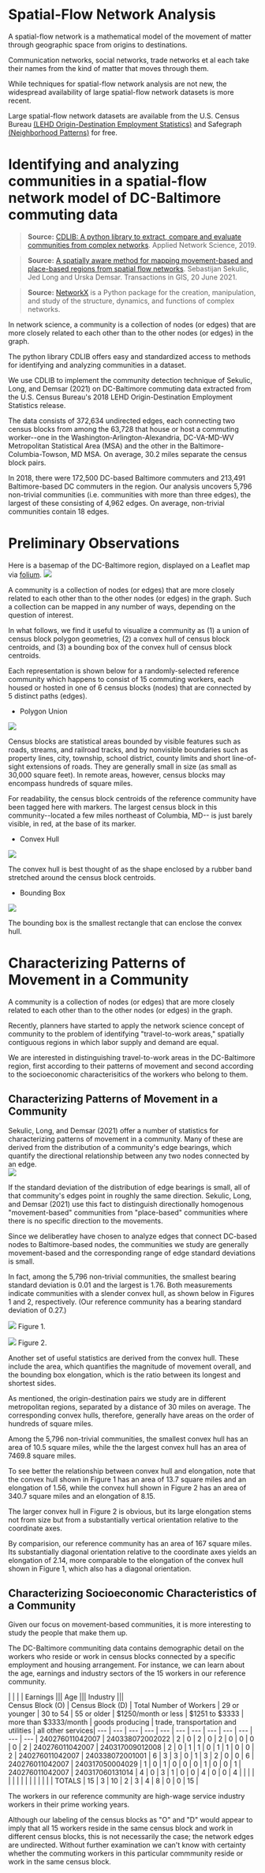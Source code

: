 # Spatial-Flow Network Analysis

A spatial-flow network is a mathematical model of the movement of matter through geographic space from origins to destinations.

Communication networks, social networks, trade networks et al each take their names from the kind of matter that moves through them.

While techniques for spatial-flow network analysis are not new, the widespread availability of large spatial-flow network datasets is more recent.

Large spatial-flow network datasets are available from the U.S. Census Bureau [(LEHD Origin-Destination Employment Statistics)](https://lehd.ces.census.gov/data/#lodes) and Safegraph [(Neighborhood Patterns)](https://www.safegraph.com/neighborhood-patterns) for free.

# Identifying and analyzing communities in a spatial-flow network model of DC-Baltimore commuting data 

> **Source:** [CDLIB: A python library to extract, compare and evaluate communities from complex networks](https://doi.org/10.1007/s41109-019-0165-9). Applied Network Science, 2019.

> **Source:** [A spatially aware method for mapping movement-based and place-based regions from spatial flow networks](https://onlinelibrary.wiley.com/doi/full/10.1111/tgis.12772). Sebastijan Sekulic, Jed Long and Urska Demsar. Transactions in GIS, 20 June 2021.

> **Source:** [NetworkX](https://networkx.org/) is a Python package for the creation, manipulation, and study of the structure, dynamics, and functions of complex networks.

In network science, a community is a collection of nodes (or edges) that are more closely related to each other than to the other nodes (or edges) in the graph.

The python library CDLIB offers easy and standardized access to methods for identifying and analyzing communities in a dataset.  

We use CDLIB to implement the community detection technique of Sekulic, Long, and Demsar (2021) on DC-Baltimore commuting data extracted from the U.S. Census Bureau's 2018 LEHD Origin-Destination Employment Statistics release.  

The data consists of 372,634 undirected edges, each connecting two census blocks from among the 63,728 that house or host a commuting worker--one in the Washington-Arlington-Alexandria, DC-VA-MD-WV Metropolitan Statistical Area (MSA) and the other in the Baltimore-Columbia-Towson, MD MSA.  On average, 30.2 miles separate the census block pairs.

In 2018, there were 172,500 DC-based Baltimore commuters and 213,491 Baltimore-based DC commuters in the region.  Our analysis uncovers 5,796 non-trivial communities (i.e. communities with more than three edges), the largest of these consisting of 4,962 edges.  On average, non-trivial communities contain 18 edges.

# Preliminary Observations
Here is a basemap of the DC-Baltimore region, displayed on a Leaflet map via [folium](http://python-visualization.github.io/folium/).
![](https://i.ibb.co/T2wBSpN/basemap.png)

A community is a collection of nodes (or edges) that are more closely related to each other than to the other nodes (or edges) in the graph.  Such a collection can be mapped in any number of ways, depending on the question of interest.  

In what follows, we find it useful to visualize a community as (1) a union of census block polygon geometries, (2) a convex hull of census block centroids, and (3) a bounding box of the convex hull of census block centroids.  

Each representation is shown below for a randomly-selected reference community which happens to consist of 15 commuting workers, each housed or hosted in one of 6 census blocks (nodes) that are connected by 5 distinct paths (edges).

* Polygon Union

![](https://i.ibb.co/KNdBwM5/basemap-blocks.png)

Census blocks are statistical areas bounded by visible features such as roads, streams, and railroad tracks, and by nonvisible boundaries such as property lines, city, township, school district, county limits and short line-of-sight extensions of roads.  They are generally small in size (as small as 30,000 square feet).  In remote areas, however, census blocks may encompass hundreds of square miles.

For readability, the census block centroids of the reference community have been tagged here with markers.  The largest census block in this community--located a few miles northeast of Columbia, MD-- is just barely visible, in red, at the base of its marker. 
 
* Convex Hull

![](https://i.ibb.co/fNtb3GX/basemap-convexhull.png)

The convex hull is best thought of as the shape enclosed by a rubber band stretched around the census block centroids. 

* Bounding Box

![](https://i.ibb.co/pWkrbJc/basemap-envelope.png)

The bounding box is the smallest rectangle that can enclose the convex hull.

# Characterizing Patterns of Movement in a Community

A community is a collection of nodes (or edges) that are more closely related to each other than to the other nodes (or edges) in the graph.

Recently, planners have started to apply the network science concept of community to the problem of identifying "travel-to-work areas," spatially contiguous regions in which labor supply and demand are equal.
  
We are interested in distinguishing travel-to-work areas in the DC-Baltimore region, first according to their patterns of movement and second according to the socioeconomic characterisitics of the workers who belong to them.

## Characterizing Patterns of Movement in a Community

Sekulic, Long, and Demsar (2021) offer a number of statistics for characterizing patterns of movement in a community.  Many of these are derived from the distribution of a community's edge bearings, which quantify the directional relationship between any two nodes connected by an edge.  
![](https://i.ibb.co/6w91qsn/bearing.png)

If the standard deviation of the distribution of edge bearings is small, all of that community's edges point in roughly the same direction.  Sekulic, Long, and Demsar (2021) use this fact to distinguish directionally homogenous "movement-based" communities from "place-based" communities where there is no specific direction to the movements.

Since we deliberatley have chosen to analyze edges that connect DC-based nodes to Baltimore-based nodes, the communities we study are generally movement-based and the corresponding range of edge standard deviations is small.

In fact, among the 5,796 non-trivial communities, the smallest bearing standard deviation is 0.01 and the largest is 1.76.  Both measurements indicate communities with a slender convex hull, as shown below in Figures 1 and 2, respectively.  (Our reference community has a bearing standard deviation of 0.27.)

![](https://i.ibb.co/WcGhXyW/minBsd.png)
Figure 1.

![](https://i.ibb.co/GWJtRDX/maxBsd.png)
Figure 2.

Another set of useful statistics are derived from the convex hull.  These include the area, which quantifies the magnitude of movement overall, and the bounding box elongation, which is the ratio between its longest and shortest sides.

As mentioned, the origin-destination pairs we study are in different metropolitan regions, separated by a distance of 30 miles on average.  The corresponding convex hulls, therefore, generally have areas on the order of hundreds of square miles.

Among the 5,796 non-trivial communities, the smallest convex hull has an area of 10.5 square miles, while the the largest convex hull has an area of 7469.8 square miles.

To see better the relationship between convex hull and elongation, note that the convex hull shown in Figure 1 has an area of 13.7 square miles and an elongation of 1.56, while the convex hull shown in Figure 2 has an area of 340.7 square miles and an elongation of 8.15.

The larger convex hull in Figure 2 is obvious, but its large elongation stems not from size but from a substantially vertical orientation relative to the coordinate axes.

By comparision, our reference community has an area of 167 square miles.  Its substantially diagonal orientation relative to the coordinate axes yields an elongation of 2.14, more comparable to the elongation of the convex hull shown in Figure 1, which also has a diagonal orientation.  

## Characterizing Socioeconomic Characteristics of a Community
Given our focus on movement-based communities, it is more interesting to study the people that make them up.

The DC-Baltimore communiting data contains demographic detail on the workers who reside or work in census blocks connected by a specific employment and housing arrangement.  For instance, we can learn about the age, earnings and industry sectors of the 15 workers in our reference community.

|   |   |   | Earnings  ||| Age  ||| Industry  |||                        
Census Block (O) | Census Block (D) | Total Number of Workers | 29 or younger | 30 to 54 | 55 or older | $1250/month or less | $1251 to $3333 | more than $3333/month | goods producing | trade, transportation and utilities | all other services|
--- | --- | --- | --- | --- | --- | --- | --- | --- | --- | --- | --- |
240276011042007 | 240338072002022 | 2 | 0 | 2 | 0 | 2 | 0 | 0 | 0 | 0 | 2 | 
240276011042007 | 240317009012008 | 2 | 0 | 1 | 1 | 0 | 1 | 1 | 0 | 0 | 2 | 
240276011042007 | 240338072001001 | 6 | 3 | 3 | 0 | 1 | 3 | 2 | 0 | 0 | 6 | 
240276011042007 | 240317050004029 | 1 | 0 | 1 | 0 | 0 | 0 | 1 | 0 | 0 | 1 | 
240276011042007 | 240317060131014 | 4 | 0 | 3 | 1 | 0 | 0 | 4 | 0 | 0 | 4 | 
 |  |  |  |  |  |  |  |  |  |  |  |
| | TOTALS | 15 | 3 | 10 | 2 | 3 | 4 | 8 | 0 | 0 | 15 |

The workers in our reference community are high-wage service industry workers in their prime working years.
  
Although our labeling of the census blocks as "O" and "D" would appear to imply that all 15 workers reside in the same census block and work in different census blocks, this is not necessarily the case; the network edges are undirected.  Without further examination we can't know with certainty whether the commuting workers in this particular commmunity reside or work in the same census block.
